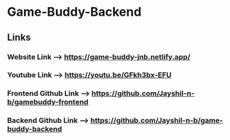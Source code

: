 # Game-Buddy-Backend

## Links

### Website Link --> https://game-buddy-jnb.netlify.app/
### Youtube Link --> https://youtu.be/GFkh3bx-EFU
### Frontend Github Link --> https://github.com/Jayshil-n-b/gamebuddy-frontend
### Backend Github Link --> https://github.com/Jayshil-n-b/game-buddy-backend
